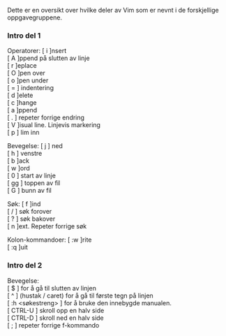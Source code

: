 Dette er en oversikt over hvilke deler av Vim som er nevnt i de forskjellige oppgavegruppene.

### Intro del 1
Operatorer:
[ i ]nsert  
[ A ]ppend på slutten av linje  
[ r ]eplace  
[ O ]pen over  
[ o ]pen under  
[ = ] indentering  
[ d ]elete  
[ c ]hange  
[ a ]ppend  
[ . ] repeter forrige endring  
[ V ]isual line. Linjevis markering  
[ p ] lim inn  

Bevegelse:
[ j ] ned  
[ h ] venstre  
[ b ]ack  
[ w ]ord  
[ 0 ] start av linje  
[ gg ] toppen av fil  
[ G ] bunn av fil  

Søk:
[ f ]ind  
[ / ] søk forover  
[ ? ] søk bakover  
[ n ]ext. Repeter forrige søk  

Kolon-kommandoer:
[ :w ]rite  
[ :q ]uit  

### Intro del 2
Bevegelse:  
[ $ ] for å gå til slutten av linjen  
[ ^ ] (hustak / caret) for å gå til første tegn på linjen  
[ :h <søkestreng> ] for å bruke den innebygde manualen.  
[ CTRL-U ] skroll opp en halv side  
[ CTRL-D ] skroll ned en halv side  
[ ; ] repeter forrige f-kommando  
